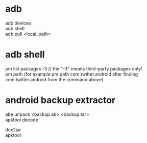 adb
=====================================
adb devices  
adb shell  
adb pull <path> <local_path>  

adb shell
=====================================
pm list packages -3  // the "-3" means third-party packages only!  
pm path <package> (for example pm path com.twitter.android after finding com.twitter.android from the command above)  

android backup extractor
=====================================
abe unpack <backup.ab> <backup.tar>  
apktool decode <pathToApk>


dex2jar  
apktool
